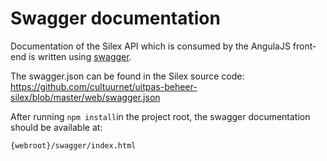 # Swagger documentation

Documentation of the Silex API which is consumed by the AngulaJS front-end is written using [swagger](http://swagger.io/specification/).

The swagger.json can be found in the Silex source code: https://github.com/cultuurnet/uitpas-beheer-silex/blob/master/web/swagger.json

After running `npm install`in the project root, the swagger documentation should be available at:

`{webroot}/swagger/index.html`